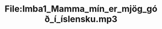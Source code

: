 ---
title: File:Imba1_Mamma_mín_er_mjög_góð_í_íslensku.mp3
recording of: Mamma mín er mjög góð í íslensku.
reading speed: slow
speaker: Imba
license: CC0
---
